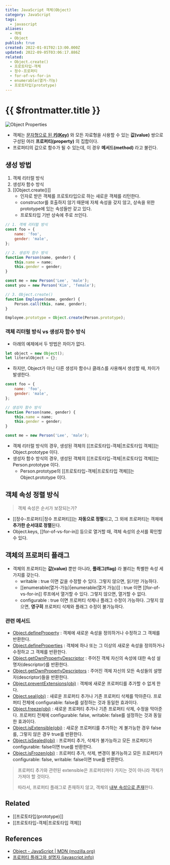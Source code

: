 ```yaml
---
title: JavaScript 객체(Object)
category: JavaScript
tags:
  - javascript
aliases:
  - 객체
  - Object
publish: true
created: 2022-01-01T02:13:00.000Z
updated: 2022-09-05T03:06:17.886Z
related:
  - Object.create()
  - 프로토타입-객체
  - 정수-프로퍼티
  - for-of-vs-for-in
  - enumerable(열거-가능)
  - 프로토타입(prototype)
---
```


# {{ $frontmatter.title }}

![Object Properties](https://user-images.githubusercontent.com/29270715/77065184-e86d9600-6a08-11ea-9a7a-4d699597e1ef.png)

- 객체는 [문자형으로 된 **키(Key)**](https://developer.mozilla.org/ko/docs/Web/JavaScript/Reference/Operators/Property_Accessors#%EC%86%8D%EC%84%B1_%EC%9D%B4%EB%A6%84) 와 모든 자료형을 사용할 수 있는 **값(value)** 쌍으로 구성된 여러 **프로퍼티(property)** 의 집합이다.
- 프로퍼티의 값으로 함수가 될 수 있는데, 이 경우 **메서드(method)** 라고 불린다.

## 생성 방법

1. 객체 리터럴 방식
2. 생성자 함수 방식
3. [[Object.create()]]
   - 인자로 받은 객체를 프로토타입으로 하는 새로운 객체를 리턴한다.
   - constructor를 호출하지 않기 때문에 자체 속성을 갖지 않고, 상속을 위한 prototype에 있는 속성들만 갖고 있다.
   - 프로토타입 기반 상속에 주로 쓰인다.

```js
// 1. 객체 리터럴 방식
const foo = {
	name: 'foo',
	gender: 'male',
};

// 2. 생성자 함수 방식
function Person(name, gender) {
	this.name = name;
	this.gender = gender;
}

const me = new Person('Lee', 'male');
const you = new Person('Kim', 'female');

// 3. Object.create()
function Employee(name, gender) {
	Person.call(this, name, gender);
}

Employee.prototype = Object.create(Person.prototype);
```

### 객체 리터럴 방식 vs 생성자 함수 방식

- 아래의 예제에서 두 방법은 차이가 없다.

```js
let object = new Object();
let literalObject = {};
```

- 하지만, Object가 아닌 다른 생성자 함수나 클래스를 사용해서 생성할 때, 차이가 발생한다.

```js
const foo = {
	name: 'foo',
	gender: 'male',
};

// 생성자 함수 방식
function Person(name, gender) {
	this.name = name;
	this.gender = gender;
}

const me = new Person('Lee', 'male');
```

- 객체 리터럴 방식의 경우, 생성된 객체의 [[프로토타입-객체|프로토타입 객체]]는 Object.prototype 이다.
- 생성자 함수 방식의 경우, 생성된 객체의 [[프로토타입-객체|프로토타입 객체]]는 Person.prototype 이다.
  - Person.prototype의 [[프로토타입-객체|프로토타입 객체]]는 Object.prototype 이다.

## 객체 속성 정렬 방식

> 객체 속성은 순서가 보장되는가?

- [[정수-프로퍼티|정수 프로퍼티]]는 **자동으로 정렬**되고, 그 외에 프로퍼티는 객체에 **추가한 순서대로 정렬**된다.
- Object.keys, [[for-of-vs-for-in]] 등으로 열거할 때, 객체 속성의 순서를 확인할 수 있다.

## 객체의 프로퍼티 플래그

- 객체의 프로퍼티는 **값(value)** 뿐만 아니라, **플래그(flag)** 라 불리는 특별한 속성 세 가지를 갖는다.
  - writable : true 이면 값을 수정할 수 있다. 그렇지 않으면, 읽기만 가능하다.
  - [[enumerable(열거-가능)|enumerable(열거 가능)]] : true 이면 [[for-of-vs-for-in]] 루프에서 열거할 수 있다. 그렇지 않으면, 열거할 수 없다.
  - configurable : true 이면 프로퍼티 삭제나 플래그 수정이 가능하다. 그렇지 않으면, **영구히** 프로퍼티 삭제와 플래그 수정이 불가능하다.

### 관련 메서드

- [Object.defineProperty](https://developer.mozilla.org/ko/docs/Web/JavaScript/Reference/Global_Objects/Object/defineProperty) : 객체에 새로운 속성을 정의하거나 수정하고 그 객체를 반환한다.
- [Object.defineProperties](https://developer.mozilla.org/ko/docs/Web/JavaScript/Reference/Global_Objects/Object/defineProperties) : 객체에 하나 또는 그 이상의 새로운 속성을 정의하거나 수정하고 그 객체를 반환한다.
- [Object.getOwnPropertyDescriptor](https://developer.mozilla.org/ko/docs/Web/JavaScript/Reference/Global_Objects/Object/getOwnPropertyDescriptor) : 주어진 객체 자신의 속성에 대한 속성 설명자(descriptor)를 반환한다.
- [Object.getOwnPropertyDescriptors](https://developer.mozilla.org/ko/docs/Web/JavaScript/Reference/Global_Objects/Object/getOwnPropertyDescriptors) : 주어진 객체 자신의 모든 속성들의 설명자(descriptor)들을 반환한다.
- [Object.preventExtensions(obj)](https://developer.mozilla.org/ko/docs/Web/JavaScript/Reference/Global_Objects/Object/preventExtensions) : 객체에 새로운 프로퍼티를 추가할 수 없게 한다.
- [Object.seal(obj)](https://developer.mozilla.org/ko/docs/Web/JavaScript/Reference/Global_Objects/Object/seal) : 새로운 프로퍼티 추가나 기존 프로퍼티 삭제를 막아준다. 프로퍼티 전체에 configurable: false를 설정하는 것과 동일한 효과이다.
- [Object.freeze(obj)](https://developer.mozilla.org/ko/docs/Web/JavaScript/Reference/Global_Objects/Object/freeze) : 새로운 프로퍼티 추가나 기존 프로퍼티 삭제, 수정을 막아준다. 프로퍼티 전체에 configurable: false, writable: false를 설정하는 것과 동일한 효과이다.
- [Object.isExtensible(obj)](https://developer.mozilla.org/ko/docs/Web/JavaScript/Reference/Global_Objects/Object/isExtensible) : 새로운 프로퍼티를 추가하는 게 불가능한 경우 false를, 그렇지 않은 경우 true를 반환한다.
- [Object.isSealed(obj)](https://developer.mozilla.org/ko/docs/Web/JavaScript/Reference/Global_Objects/Object/isSealed) : 프로퍼티 추가, 삭제가 불가능하고 모든 프로퍼티가 configurable: false이면 true를 반환한다.
- [Object.isFrozen(obj)](https://developer.mozilla.org/ko/docs/Web/JavaScript/Reference/Global_Objects/Object/isFrozen) : 프로퍼티 추가, 삭제, 변경이 불가능하고 모든 프로퍼티가 configurable: false, writable: false이면 true를 반환한다.

> 프로퍼티 추가와 관련된 extensible은 프로퍼티마다 가지는 것이 아니라 객체가 가져야 할 것이다.
>
> 따라서, 프로퍼티 플래그로 존재하지 않고, 객체의 [내부 속성으로 존재](https://2ality.com/2019/11/object-property-attributes.html#internal-slots)한다.

## Related

- [[프로토타입(prototype)]]
- [[프로토타입-객체|프로토타입 객체]]

## References

- [Object - JavaScript | MDN (mozilla.org)](https://developer.mozilla.org/ko/docs/Web/JavaScript/Reference/Global_Objects/Object)
- [프로퍼티 플래그와 설명자 (javascript.info)](https://ko.javascript.info/property-descriptors)
